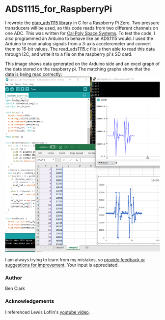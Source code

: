 # ADS1115_for_RaspberryPi
I rewrote the [ptap_ads1115 library](https://github.com/BenClark1/ptap_ads1115) in C for a Raspberry Pi Zero. Two pressure transducers will be used, so this code reads from two different channels on one ADC. This was written for [Cal Poly Space Systems](https://github.com/CalPolySpaceSystems). To test the code, I also programmed an Arduino to behave like an ADS1115 would. I used the Arduino to read analog signals from a 3-axis accelerometer and convert them to 16-bit values. The read_ads1115.c file is then able to read this data through I2C, and write it to a file on the raspberry pi's SD card.   

This image shows data generated on the Arduino side and an excel graph of the data stored on the raspberry pi. The matching graphs show that the data is being read correctly:
![Graph of data on both the Arduino side and the Raspberry Pi side](data_accuracy2.png)

I am always trying to learn from my mistakes, so [provide feedback or suggestions for improvement](https://github.com/BenClark1/ADS1115_for_RaspberryPi/issues). Your input is appreciated.

### Author
Ben Clark

### Acknowledgements
I referenced Lewis Loflin's [youtube video](https://www.youtube.com/watch?v=OPC5lXCKp_w&feature=youtu.be).
